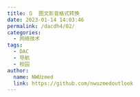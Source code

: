 ```yaml
---
title: 🔃  图文影音格式转换
date: 2023-01-14 14:03:46
permalink: /dacdh4/02/
categories: 
  - 网络技术
tags: 
  - DAC
  - 导航
  - 校园
author: 
  name: NWUzmed
  link: https://github.com/nwuzmedoutlook
---
```


  <Card :cardData="cardData0" :cardListSize=4 carTitlColor="#000" carHoverColor="#000" />
</ClientOnly>

<script>
export default {
  data() {
    return {
      cardData0: [
{id: "0", cardSrc: "https://smallpdf.com/", cardImgSrc: "https://api.xinac.net/icon/?url=https://smallpdf.com/", cardName: "Smallpdf", cardContent: "A Free Solution to all your PDF Problems",},
{cardSrc: "https://tools.pdf24.org/zh/", cardImgSrc: "https://api.xinac.net/icon/?url=https://tools.pdf24.org/zh/", cardName: "PDF24 Tools", cardContent: "免费且易于使用的在线PDF工具",},
{cardSrc: "https://www.alltoall.net/", cardImgSrc: "https://api.xinac.net/icon/?url=https://www.alltoall.net/", cardName: "ALL TO ALL", cardContent: "国内最全类型的在线文件转换平台，免费、快速，无须下载安装任何软件。",},
{cardSrc: "http://pdftoword.55.la/", cardImgSrc: "https://api.xinac.net/icon/?url=http://pdftoword.55.la/", cardName: "转换大师", cardContent: "PDF转换PDF处理CAD转换图片转换文件压缩电子书转换",},
{cardSrc: "https://www.easeconvert.com/", cardImgSrc: "https://api.xinac.net/icon/?url=https://www.easeconvert.com/", cardName: "易转换", cardContent: "免费文件转换工具，支持PDF、Office、知网CAJ、CAD等上百种格式",},
{cardSrc: "https://xpdf.net/", cardImgSrc: "https://api.xinac.net/icon/?url=https://xpdf.net/", cardName: "超级PDF在线免费转换", cardContent: "PDF转Word在线免费|PDF转换器",},
{cardSrc: "https://speedpdf.com/zh-cn/", cardImgSrc: "https://api.xinac.net/icon/?url=https://speedpdf.com/zh-cn/", cardName: "Speedpdf", cardContent: "提供免费PDF转换器、编辑器、阅读器、下载、分享的服务平台！",},
{cardSrc: "https://www.ilovepdf.com/zh-cn", cardImgSrc: "https://api.xinac.net/icon/?url=https://www.ilovepdf.com/zh-cn", cardName: "iLovePDF", cardContent: "为PDF爱好者提供的PDF文件在线处理工具",},
{cardSrc: "https://lightpdf.com/zh/", cardImgSrc: "https://api.xinac.net/icon/?url=https://lightpdf.com/zh/", cardName: "LightPDF", cardContent: "免费在线编辑、转换PDF文件",},
{cardSrc: "http://pic.55.la/", cardImgSrc: "https://api.xinac.net/icon/?url=http://pic.55.la/", cardName: "我拉网", cardContent: "在线转换 .jpg .jpeg .png .bmp .heic图片格式转换",},
{cardSrc: "https://www.wdku.net/", cardImgSrc: "https://api.xinac.net/icon/?url=https://www.wdku.net/", cardName: "SuperTools", cardContent: "在线超级转换工具",},
{cardSrc: "https://cn.office-converter.com/", cardImgSrc: "https://api.xinac.net/icon/?url=https://cn.office-converter.com/", cardName: "Office-Converter", cardContent: "在线转换器 - 转换视频, 音乐, 图像, PDF",},
{cardSrc: "https://cloudconvert.com/key-to-ppt", cardImgSrc: "https://api.xinac.net/icon/?url=https://cloudconvert.com/key-to-ppt", cardName: "Keynote to PowerPoint", cardContent: "在线将.KEY转换为.PPT或.PPTX文件！",},
{cardSrc: "https://www.pdfpai.com/", cardImgSrc: "https://api.xinac.net/icon/?url=https://www.pdfpai.com/", cardName: "PDF派", cardContent: "数十个功能强大的在线免费PDF转换以及编辑等工具",},
{cardSrc: "https://cn.office-converter.com/", cardImgSrc: "https://api.xinac.net/icon/?url=https://cn.office-converter.com/", cardName: "在线转换器", cardContent: "转换视频, 音乐, 图像, PDF",},
{cardSrc: "https://convertio.co/zh/", cardImgSrc: "https://api.xinac.net/icon/?url=https://convertio.co/zh/", cardName: "Convertio", cardContent: "文件转换器",},
{cardSrc: "http://www.leawo.cn/", cardImgSrc: "https://api.xinac.net/icon/?url=http://www.leawo.cn/", cardName: "狸窝家园", cardContent: "视频格式转换器_免费万能转换器_3gp格式转换器",},
{cardSrc: "http://www.ofd.cn/", cardImgSrc: "https://api.xinac.net/icon/?url=http://www.ofd.cn/", cardName: "数科ofd文件转换", cardContent: "文件支持ofd、doc、docx、xls、xlsx、ppt、pptx、pdf等文件",},
{cardSrc: "http://www.diyiziti.com/", cardImgSrc: "https://api.xinac.net/icon/?url=http://www.diyiziti.com/", cardName: "第一字体网", cardContent: "书法字体转换器在线转换-艺术字体在线生成器设计",},
{cardSrc: "https://www.iloveimg.com/zh-cn", cardImgSrc: "https://api.xinac.net/icon/?url=https://www.iloveimg.com/zh-cn", cardName: "iLoveIMG", cardContent: "图像文件在线编辑工具",},
{cardSrc: "https://zhitu.isux.us/", cardImgSrc: "https://api.xinac.net/icon/?url=https://zhitu.isux.us/", cardName: "智图", cardContent: "图片压缩在线工具_在线制作webp",},
{cardSrc: "https://img.top/", cardImgSrc: "https://api.xinac.net/icon/?url=https://img.top/", cardName: "img.top", cardContent: "智能在线图像压缩",},
{cardSrc: "https://www.picdiet.com/", cardImgSrc: "https://api.xinac.net/icon/?url=https://www.picdiet.com/", cardName: "Picdiet", cardContent: "fastest online image filesize compressor",},
{cardSrc: "https://tinypng.com/", cardImgSrc: "https://api.xinac.net/icon/?url=https://tinypng.com/", cardName: "TinyPNG", cardContent: "Compress PNG images while preserving transparency",},
{cardSrc: "https://yunmaovideo.com/", cardImgSrc: "https://api.xinac.net/icon/?url=https://yunmaovideo.com/", cardName: "云猫转码", cardContent: "简单智能、功能齐备的云端视频工具",},
{cardSrc: "https://pearocr.com/", cardImgSrc: "https://api.xinac.net/icon/?url=https://pearocr.com/", cardName: "PearOCR", cardContent: "在线图片转文字，免费OCR，在线图片文字提取，本地运算，无上传",},
{cardSrc: "http://www.shuwen.org/", cardImgSrc: "https://api.xinac.net/icon/?url=http://www.shuwen.org/", cardName: "在线竖文转换器", cardContent: "古书竖文转换,竖排文字转换工具---竖体字官方网站",},
{cardSrc: "https://saurabhdaware.github.io/text-to-handwriting/", cardImgSrc: "https://api.xinac.net/icon/?url=https://saurabhdaware.github.io/text-to-handwriting/", cardName: "Text to Handwriting", cardContent: "印刷体转手写体",},
{cardSrc: "https://www.bitbug.net/", cardImgSrc: "https://api.xinac.net/icon/?url=https://www.bitbug.net/", cardName: "比特虫", cardContent: "制作ico图标 | 在线ico图标转换工具 方便制作",},
{cardSrc: "https://img.logosc.cn/", cardImgSrc: "https://api.xinac.net/icon/?url=https://img.logosc.cn/", cardName: "改图神器", cardContent: "在线修改图片大小尺寸；免费抠图照片处理工具",},
{cardSrc: "https://www.aconvert.com/cn/", cardImgSrc: "https://api.xinac.net/icon/?url=https://www.aconvert.com/cn/", cardName: "Aconvert", cardContent: "在线转换文档，图像，视频，音频文件",},
{cardSrc: "https://aigc.yizhentv.com/", cardImgSrc: "https://api.xinac.net/icon/?url=https://aigc.yizhentv.com/", cardName: "一帧秒创", cardContent: "AI视频创作,图文转视频,智能视频图文创作平台",},
      ],
    };
  },
};
</script>

